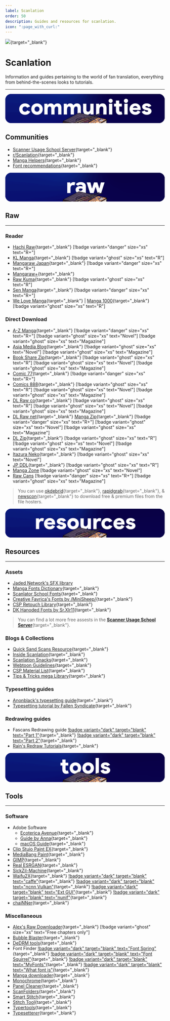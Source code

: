```yaml
---
label: Scanlation
order: 50
description: Guides and resources for scanlation.
icon: ":page_with_curl:"
---
```

![](https://cdn.apollo.moe/img/scan.png){target="_blank"}
# Scanlation
Information and guides pertaining to the world of fan translation, everything from behind-the-scenes looks to tutorials.
___

![](/static/banner/comms.png)
## Communities
- [Scanner Usage School Server](https://discord.com/invite/NCzxVB9){target="_blank"}
- [r/Scanlation](https://www.reddit.com/r/Scanlation/){target="_blank"}
- [Manga Helpers](https://mangahelpers.com/){target="_blank"}
- [Font recommendations](https://discord.gg/kgZ4MXgzpx){target="_blank"}

![](/static/banner/raw.png)
## Raw
___
### Reader
- [Hachi Raw](https://hachiraw.com/){target="_blank"} [!badge variant="danger" size="xs" text="R+"]
- [KL Manga](https://klmanga.com/){target="_blank"} [!badge variant="ghost" size="xs" text="R"]
- [Mangaraw Japan](https://mangaraw.to/){target="_blank"} [!badge variant="danger" size="xs" text="R+"]
- [Mangaraw+](https://mangarawplus.co/){target="_blank"}
- [Raw Kuma](https://rawkuma.com/){target="_blank"} [!badge variant="ghost" size="xs" text="R"]
- [Sen Manga](https://raw.senmanga.com/ ){target="_blank"} [!badge variant="danger" size="xs" text="R+"]
- [We Love Manga](https://welovemanga.one/){target="_blank"} | [Manga 1000](https://manga1000.top/){target="_blank"} [!badge variant="ghost" size="xs" text="R"]

### Direct Download
- [A-Z Manga](https://www.a-zmanga.net/){target="_blank"} [!badge variant="danger" size="xs" text="R+"]  [!badge variant="ghost" size="xs" text="Novel"] [!badge variant="ghost" size="xs" text="Magazine"]
- [Asia Media Blog](https://asiamediablog.com/media/comic/manga/){target="_blank"}  [!badge variant="ghost" size="xs" text="Novel"] [!badge variant="ghost" size="xs" text="Magazine"]
- [Book Share Zip](https://bszip.com/){target="_blank"} [!badge variant="ghost" size="xs" text="R"]  [!badge variant="ghost" size="xs" text="Novel"]  [!badge variant="ghost" size="xs" text="Magazine"]
- [Comic 77](https://comic77.com/ ){target="_blank"} [!badge variant="danger" size="xs" text="R+"]
- [Comics 888](https://comics888.com/){target="_blank"} [!badge variant="ghost" size="xs" text="R"]  [!badge variant="ghost" size="xs" text="Novel"] [!badge variant="ghost" size="xs" text="Magazine"]
- [DL Raw co](https://dl-raw.co/){target="_blank"} [!badge variant="ghost" size="xs" text="R"]  [!badge variant="ghost" size="xs" text="Novel"] [!badge variant="ghost" size="xs" text="Magazine"]
- [DL Raw net](https://dlraw.net/category/raw-manga/){target="_blank"}  [Manga Zip](https://manga-zip.info/category/raw-manga/){target="_blank"} [!badge variant="danger" size="xs" text="R+"]  [!badge variant="ghost" size="xs" text="Novel"] [!badge variant="ghost" size="xs" text="Magazine"]
- [DL Zip](https://dl-zip.com/){target="_blank"} [!badge variant="ghost" size="xs" text="R"]  [!badge variant="ghost" size="xs" text="Novel"] [!badge variant="ghost" size="xs" text="Magazine"]
- [Itazura Neko](https://djtguide.github.io/library/manga/subete){target="_blank"}  [!badge variant="ghost" size="xs" text="Novel"]
- [JP DDL](https://jpddl.com/manga){target="_blank"} [!badge variant="ghost" size="xs" text="R"]
- [Manga Zone](http://www.manga-zone.org/)  [!badge variant="ghost" size="xs" text="Novel"]
- [Raw Cans](http://raw-cans.net/) [!badge variant="danger" size="xs" text="R+"]  [!badge variant="ghost" size="xs" text="Magazine"]

> You can use [okdebrid](https://okdebrid.com/){target="_blank"}, [rapidgrab](https://rapidgrab.pl/){target="_blank"}, & [newscon](https://www.newscon.net/d/){target="_blank"} to download free & premium files from the file hosters.

![](/static/banner/res.png)
## Resources
___

### Assets
- [Jaded Network's SFX library](http://thejadednetwork.com/sfx/)
- [Manga Fonts Dictionary](https://mangafonts.carrd.co/){target="_blank"}
- [Scanlator School Fonts](https://drive.google.com/drive/folders/1hPV4o8fmxY2Ab9tXi84l0vVOUQEgFIbU){target="_blank"}
- [Creative Favrica's Fonts by /MiniSheep/](https://drive.google.com/drive/folders/1WLt0y72LtqpdGK-EhQP3DV3_T_vxSvaP){target="_blank"}
- [CSP Retouch Library](https://docs.google.com/spreadsheets/d/1mqIqqSoddaZYu3NhCfIXJ9PzPbCLBOe1Y6mD_7s3we4/edit#gid=2085357266){target="_blank"}
- [DK Hanoded Fonts by Sr.Xlr11](https://drive.google.com/drive/folders/1TQTA1FGU_Ow6WDb3fv8-1mTRF_v_NzHh){target="_blank"}

> You can find a lot more free assests in the [**Scanner Usage School Server**](https://discord.com/invite/NCzxVB9){target="_blank"}.

### Blogs & Collections
- [Quick Sand Scans Resource](https://quicksandscans.wordpress.com/resources/){target="_blank"}
- [Inside Scanlation](https://www.insidescanlation.com/backgrounds/index.html){target="_blank"}
- [Scanlation Snacks](https://scanlationsnacks.wordpress.com/){target="_blank"}
- [Webtoon Guidelines](https://github.com/ricafolio/awesome-webtoon-guidelines){target="_blank"}
- [CSP Material List](https://cspmasterlist.carrd.co/){target="_blank"}
- [Tips & Tricks mega Library](https://well-zinc-cd5.notion.site/Tips-Tricks-mega-Library-586dbc3ed4bc482285180ee4aac92d92){target="_blank"}

### Typesetting guides

- [Anonblack's typesetting guide](https://mangadex.org/title/08e1f85a-bb12-4fe4-aec5-0d7a80b3a261/anonblack-s-typesetting-guide){target="_blank"}
- [Typesetting tutorial by Fallen Syndicate](https://coloredmanga.com/rhss-comprehensive-typesetting-guide-re-hosted-version-from-fallen-syndicates-rehost/){target="_blank"}

### Redrawing guides
- Fascans Redrawing guide [!badge variant="dark" target="blank" text="Part 1"](https://fascans.com/featured/basic-redrawing-tutorials-part-1-using-clone-stamp-tool-effectively/){target="_blank"}  [!badge variant="dark" target="blank" text="Part 2"](https://fascans.com/position/redrawer/basic-redrawing-tutorials-part-2-dealing-with-linesspeed-lines/){target="_blank"}
- [Rain's Redraw Tutorials](https://web.archive.org/web/20140814131939/http://www.redhawkscans.com/showthread.php?7057-Rain-s-Redraw-Tutorials&p=112119&viewfull=1#post112119){target="_blank"}


![](/static/banner/tools.png)
## Tools
___
### Software
- Adobe Software
	- [Ecoterica Avenue](https://rentry.org/adobesoftware){target="_blank"}
	- [Guide by Anna](https://docs.google.com/document/d/17PheyyF9dm7YYjaTZ9JAAY3hhdeIQ7sJ4sylTG9_6xI/edit){target="_blank"}
	- [macOS Guide](https://telegra.ph/MacOS-Adobe-CC-Guide-11-29){target="_blank"}
- [Clip Stuio Paint EX](https://www.clipstudio.net/en/function_ex/){target="_blank"}
- [MediaBang Paint](https://medibangpaint.com/en/){target="_blank"}
- [GIMP](https://www.gimp.org/){target="_blank"}
- [Real ESRGAN](https://github.com/xinntao/Real-ESRGAN){target="_blank"}
- [SickZil-Machine](https://github.com/KUR-creative/SickZil-Machine){target="_blank"}
- [Waifu2X](https://github.com/nagadomi/waifu2x){target="_blank"} [!badge variant="dark" target="blank" text="caffe"](https://github.com/lltcggie/waifu2x-caffe){target="_blank"} [!badge variant="dark" target="blank" text="ncnn Vulkan"](https://github.com/nihui/waifu2x-ncnn-vulkan){target="_blank"} [!badge variant="dark" target="blank" text="Ext GUI"](https://github.com/AaronFeng753/Waifu2x-Extension-GUI){target="_blank"} [!badge variant="dark" target="blank" text="nunif"](https://github.com/nagadomi/nunif){target="_blank"}
- [chaiNNer](https://github.com/chaiNNer-org/chaiNNer){target="_blank"}


### Miscellaneous 
- [Alex's Raw Downloader](https://raws.alexeliot.xyz/){target="_blank"}  [!badge variant="ghost" size="xs" text="Free chapters only"]
- [Bubble Blaster](https://github.com/Aeonss/BubbleBlaster){target="_blank"}
- [DeDRM tools](https://github.com/noDRM/DeDRM_tools){target="_blank"}
- Font Finder [!badge variant="dark" target="blank" text="Font Spring"](https://www.fontspring.com/matcherator){target="_blank"} [!badge variant="dark" target="blank" text="Font Squirrel"](https://www.fontsquirrel.com/matcherator){target="_blank"} [!badge variant="dark" target="blank" text="MyFonts"](https://www.myfonts.com/pages/whatthefont){target="_blank"}  [!badge variant="dark" target="blank" text="What font is"](https://www.whatfontis.com/){target="_blank"}
- [Manga downloader](https://github.com/xuzhengyi1995/Manga_downloader){target="_blank"}
- [Monochrome](https://github.com/MonochromeCMS/monochrome){target="_blank"}
- [Panel Cleaner](https://github.com/VoxelCubes/PanelCleaner){target="_blank"}
- [ScanFolders](https://github.com/Fris44/ScanFolders){target="_blank"}
- [Smart Stitch](https://github.com/MechTechnology/SmartStitch){target="_blank"}
- [Stitch Tool](https://github.com/Aeonss/StitchTool){target="_blank"}
- [Typertools](https://swirt.github.io/typertools/){target="_blank"}
- [Typesetter*er*](https://illuminati-manga.com/illiteracy/typesetterer/){target="_blank"}